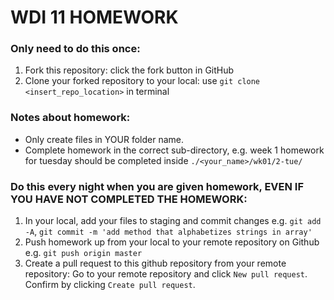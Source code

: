 # WDI 11 HOMEWORK

### Only need to do this once:
1. Fork this repository: click the fork button in GitHub
2. Clone your forked repository to your local: use `git clone <insert_repo_location>` in terminal

### Notes about homework:
* Only create files in YOUR folder name.
* Complete homework in the correct sub-directory, e.g. week 1 homework for tuesday should be completed inside `./<your_name>/wk01/2-tue/`

### Do this every night when you are given homework, EVEN IF YOU HAVE NOT COMPLETED THE HOMEWORK:
1. In your local, add your files to staging and commit changes e.g. `git add -A`, `git commit -m 'add method that alphabetizes strings in array'`
2. Push homework up from your local to your remote repository on Github e.g. `git push origin master`
3. Create a pull request to this github repository from your remote repository: Go to your remote repository and click `New pull request`. Confirm by clicking `Create pull request`.

